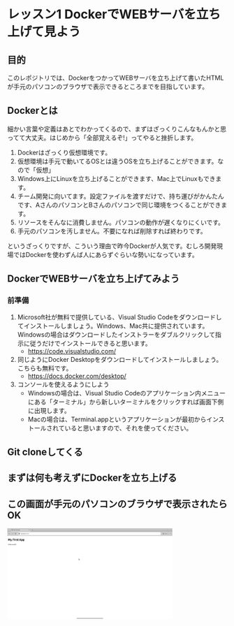 # レッスン1 DockerでWEBサーバを立ち上げて見よう

## 目的

このレポジトリでは、DockerをつかってWEBサーバを立ち上げて書いたHTMLが手元のパソコンのブラウザで表示できるところまでを目指しています。

## Dockerとは

細かい言葉や定義はあとでわかってくるので、まずはざっくりこんなもんかと思ってて大丈夫。はじめから「全部覚えるぞ!」ってやると挫折します。

1. Dockerはざっくり仮想環境です。
2. 仮想環境は手元で動いてるOSとは違うOSを立ち上げることができます。なので「仮想」
3. Windows上にLinuxを立ち上げることができます、Mac上でLinuxもできます。
4. チーム開発に向いてます。設定ファイルを渡すだけで、持ち運びがかんたんです、AさんのパソコンとBさんのパソコンで同じ環境をつくることができます。
5. リソースをそんなに消費しません。パソコンの動作が遅くなりにくいです。
6. 手元のパソコンを汚しません。不要になれば削除すれば終わりです。

というざっくりですが、こういう理由で昨今Dockerが人気です。むしろ開発現場ではDockerを使わずんば人にあらずぐらいな勢いになっています。

## DockerでWEBサーバを立ち上げてみよう

### 前準備

1. Microsoft社が無料で提供している、Visual Studio Codeをダウンロードしてインストールしましょう。Windows、Mac共に提供されています。Windowsの場合はダウンロードしたインストラーをダブルクリックして指示に従うだけでインストールできると思います。
   - https://code.visualstudio.com/
2. 同じようにDocker Desktopをダウンロードしてインストールしましょう。こちらも無料です。
   - https://docs.docker.com/desktop/
3. コンソールを使えるようにしよう
   - Windowsの場合は、Visual Studio Codeのアプリケーション内メニューにある「ターミナル」から新しいターミナルをクリックすれば画面下側に出現します。
   - Macの場合は、Terminal.appというアプリケーションが最初からインストールされていると思いますので、それを使ってください。
  
## Git cloneしてくる
## まずは何も考えずにDockerを立ち上げる
## この画面が手元のパソコンのブラウザで表示されたらOK
<img src="https://raw.githubusercontent.com/gachi-engineer/lesson1-docker/refs/heads/develop/lesson/lesson1/screenshot.png" width="75%">
